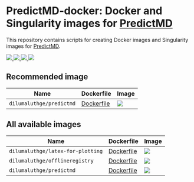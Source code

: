# PredictMD-docker: Docker and Singularity images for [PredictMD](https://predictmd.net)

This repository contains scripts for creating Docker images and
Singularity images for [PredictMD](https://predictmd.net).

<a href="https://doi.org/10.5281/zenodo.1291209">
<img
src="https://zenodo.org/badge/109460252.svg"/>
</a>
<a
href="https://bors.tech">
<img
src="https://bors.tech/images/badge_small.svg"/>
</a> <a
href="https://travis-ci.com/DilumAluthge/PredictMD-docker/branches">
<img
src="https://travis-ci.com/DilumAluthge/PredictMD-docker.svg?branch=master"/>
</a>
<a
href="https://hub.docker.com/r/dilumaluthge/predictmd">
<img
src="https://images.microbadger.com/badges/image/dilumaluthge/predictmd.svg">
</a>

## Recommended image

| Name | Dockerfile | Image |
| ---- | ---------- | ----- |
| `dilumaluthge/predictmd` | [Dockerfile](/images/predictmd/builddir/Dockerfile) | <a href="https://hub.docker.com/r/dilumaluthge/predictmd"><img src="https://images.microbadger.com/badges/image/dilumaluthge/predictmd.svg"></a> |

## All available images

| Name | Dockerfile | Image |
| ---- | ---------- | ----- |
| `dilumaluthge/latex-for-plotting` | [Dockerfile](/images/latex-for-plotting/builddir/Dockerfile) | <a href="https://hub.docker.com/r/dilumaluthge/latex-for-plotting"><img src="https://images.microbadger.com/badges/image/dilumaluthge/latex-for-plotting.svg"></a> |
| `dilumaluthge/offlineregistry` | [Dockerfile](/images/offlineregistry/builddir/Dockerfile) | <a href="https://hub.docker.com/r/dilumaluthge/offlineregistry"><img src="https://images.microbadger.com/badges/image/dilumaluthge/offlineregistry.svg"></a> |
| `dilumaluthge/predictmd` | [Dockerfile](/images/predictmd/builddir/Dockerfile) | <a href="https://hub.docker.com/r/dilumaluthge/predictmd"><img src="https://images.microbadger.com/badges/image/dilumaluthge/predictmd.svg"></a> |
